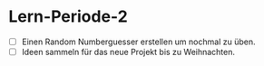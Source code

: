 # Lern-Periode-2

- [ ] Einen Random Numberguesser erstellen um nochmal zu üben.
- [ ] Ideen sammeln für das neue Projekt bis zu Weihnachten.
